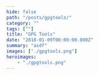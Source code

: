 ```yaml
---
hide: false
path: "/posts/gpgtools/"
category: ""
tags: [""]
title: "GPG Tools"
date: "2018-01-09T00:00:00.000Z"
summary: "asdf"
images: ["./gpgtools.png"]
heroimages: 
    - "./gpgtools.png"
---
```



